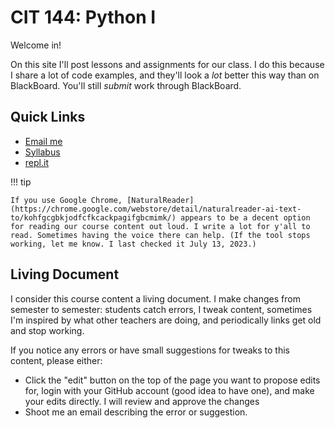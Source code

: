 # CIT 144: Python I

Welcome in!

On this site I'll post lessons and assignments for our class. I do this because I share a lot of code examples, and they'll look a _lot_ better this way than on BlackBoard. You'll still _submit_ work through BlackBoard.

## Quick Links

* [Email me](mailto:phillip.woosley@kctcs.edu)
* [Syllabus](https://kctcs-my.sharepoint.com/:w:/g/personal/phillip\_woosley\_kctcs\_edu/ERsOuTzLLulJgvsJfiez6vwBNxrl1rjwtH2bmzqV1sVRrQ?e=u2Lkbm)
* [repl.it](https://repl.it/)

!!! tip

```
If you use Google Chrome, [NaturalReader](https://chrome.google.com/webstore/detail/naturalreader-ai-text-to/kohfgcgbkjodfcfkcackpagifgbcmimk/) appears to be a decent option for reading our course content out loud. I write a lot for y'all to read. Sometimes having the voice there can help. (If the tool stops working, let me know. I last checked it July 13, 2023.)
```

## Living Document

I consider this course content a living document. I make changes from semester to semester: students catch errors, I tweak content, sometimes I'm inspired by what other teachers are doing, and periodically links get old and stop working.

If you notice any errors or have small suggestions for tweaks to this content, please either:

* Click the "edit" button on the top of the page you want to propose edits for, login with your GitHub account (good idea to have one), and make your edits directly. I will review and approve the changes
* Shoot me an email describing the error or suggestion.
